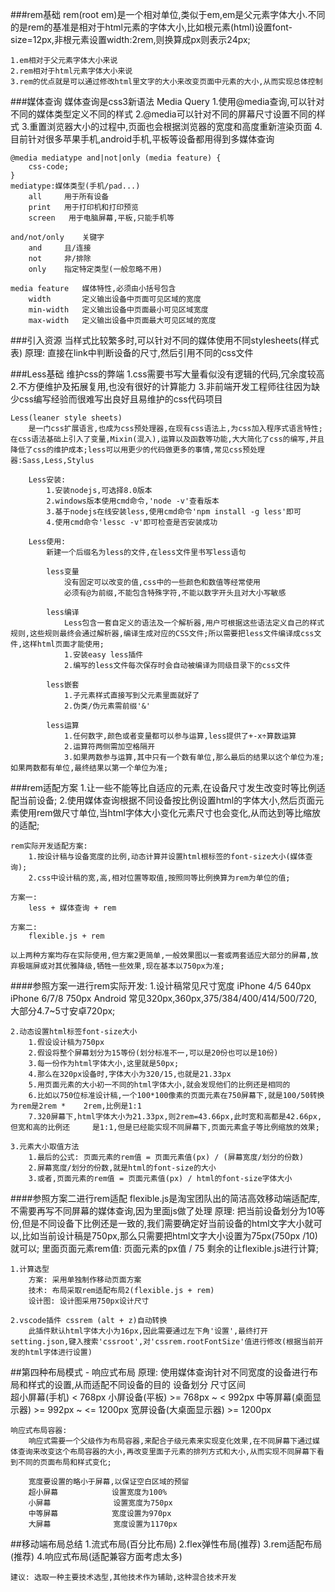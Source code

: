 ###rem基础
    rem(root em)是一个相对单位,类似于em,em是父元素字体大小.不同的是rem的基准是相对于html元素的字体大小,比如根元素(html)设置font-size=12px,非根元素设置width:2rem,则换算成px则表示24px;

    1.em相对于父元素字体大小来说
    2.rem相对于html元素字体大小来说
    3.rem的优点就是可以通过修改html里文字的大小来改变页面中元素的大小,从而实现总体控制

###媒体查询
    媒体查询是css3新语法 Media Query
    1.使用@media查询,可以针对不同的媒体类型定义不同的样式
    2.@media可以针对不同的屏幕尺寸设置不同的样式
    3.重置浏览器大小的过程中,页面也会根据浏览器的宽度和高度重新渲染页面
    4.目前针对很多苹果手机,android手机,平板等设备都用得到多媒体查询

    @media mediatype and|not|only (media feature) {
        css-code;
    }
    mediatype:媒体类型(手机/pad...)
        all     用于所有设备
        print   用于打印机和打印预览
        screen   用于电脑屏幕,平板,只能手机等

    and/not/only    关键字
        and     且/连接
        not     非/排除
        only    指定特定类型(一般忽略不用)

    media feature   媒体特性,必须由小括号包含
        width       定义输出设备中页面可见区域的宽度
        min-width   定义输出设备中页面最小可见区域宽度
        max-width   定义输出设备中页面最大可见区域的宽度


###引入资源
    当样式比较繁多时,可以针对不同的媒体使用不同stylesheets(样式表)
    原理: 直接在link中判断设备的尺寸,然后引用不同的css文件


###Less基础
    维护css的弊端
        1.css需要书写大量看似没有逻辑的代码,冗余度较高
        2.不方便维护及拓展复用,也没有很好的计算能力
        3.非前端开发工程师往往因为缺少css编写经验而很难写出良好且易维护的css代码项目

    Less(leaner style sheets)
        是一门css扩展语言,也成为css预处理器,在现有css语法上,为css加入程序式语言特性;在css语法基础上引入了变量,Mixin(混入),运算以及函数等功能,大大简化了css的编写,并且降低了css的维护成本;less可以用更少的代码做更多的事情,常见css预处理器:Sass,Less,Stylus

        Less安装:
            1.安装nodejs,可选择8.0版本
            2.windows版本使用cmd命令,'node -v'查看版本
            3.基于nodejs在线安装less,使用cmd命令'npm install -g less'即可
            4.使用cmd命令'lessc -v'即可检查是否安装成功

        Less使用:
            新建一个后缀名为less的文件,在less文件里书写less语句

            less变量
                没有固定可以改变的值,css中的一些颜色和数值等经常使用
                必须有@为前缀,不能包含特殊字符,不能以数字开头且对大小写敏感

            less编译
                Less包含一套自定义的语法及一个解析器,用户可根据这些语法定义自己的样式规则,这些规则最终会通过解析器,编译生成对应的CSS文件;所以需要把less文件编译成css文件,这样html页面才能使用;
                1.安装easy less插件
                2.编写的less文件每次保存时会自动被编译为同级目录下的css文件

            less嵌套
                1.子元素样式直接写到父元素里面就好了
                2.伪类/伪元素需前缀'&'
                 
            less运算
                1.任何数字,颜色或者变量都可以参与运算,less提供了+-x÷算数运算
                2.运算符两侧需加空格隔开
                3.如果两数参与运算,其中只有一个数有单位,那么最后的结果以这个单位为准;如果两数都有单位,最终结果以第一个单位为准;


###rem适配方案
    1.让一些不能等比自适应的元素,在设备尺寸发生改变时等比例适配当前设备;
    2.使用媒体查询根据不同设备按比例设置html的字体大小,然后页面元素使用rem做尺寸单位,当html字体大小变化元素尺寸也会变化,从而达到等比缩放的适配;

    rem实际开发适配方案:
        1.按设计稿与设备宽度的比例,动态计算并设置html根标签的font-size大小(媒体查询);
        2.css中设计稿的宽,高,相对位置等取值,按照同等比例换算为rem为单位的值;

    方案一:
        less + 媒体查询 + rem

    方案二:
        flexible.js + rem

    以上两种方案均存在实际使用,但方案2更简单,一般效果图以一套或两套适应大部分的屏幕,放弃极端屏或对其优雅降级,牺牲一些效果,现在基本以750px为准;


####参照方案一进行rem实际开发:
    1.设计稿常见尺寸宽度
            iPhone 4/5      640px
            iPhone 6/7/8    750px
            Android         常见320px,360px,375/384/400/414/500/720,大部分4.7~5寸安卓720px;

    2.动态设置html标签font-size大小
        1.假设设计稿为750px
        2.假设将整个屏幕划分为15等份(划分标准不一,可以是20份也可以是10份)
        3.每一份作为html字体大小,这里就是50px;
        4.那么在320px设备时,字体大小为320/15,也就是21.33px
        5.用页面元素的大小初一不同的html字体大小,就会发现他们的比例还是相同的
        6.比如以750位标准设计稿,一个100*100像素的页面元素在750屏幕下,就是100/50转换为rem是2rem *    2rem,比例是1:1
        7.320屏幕下,html字体大小为21.33px,则2rem=43.66px,此时宽和高都是42.66px,但宽和高的比例还     是1:1,但是已经能实现不同屏幕下,页面元素盒子等比例缩放的效果;
        
    3.元素大小取值方法
        1.最后的公式: 页面元素的rem值 = 页面元素值(px) / (屏幕宽度/划分的份数)
        2.屏幕宽度/划分的份数,就是html的font-size的大小
        3.或者,页面元素的rem值 = 页面元素值(px) / html的font-size字体大小


####参照方案二进行rem适配
    flexible.js是淘宝团队出的简洁高效移动端适配库,不需要再写不同屏幕的媒体查询,因为里面js做了处理
    原理:
        把当前设备划分为10等份,但是不同设备下比例还是一致的,我们需要确定好当前设备的html文字大小就可以,比如当前设计稿是750px,那么只需要把html文字大小设置为75px(750px /10)就可以;
        里面页面元素rem值: 页面元素的px值 / 75
        剩余的让flexible.js进行计算;


    1.计算选型
        方案: 采用单独制作移动页面方案
        技术: 布局采取rem适配布局2(flexible.js + rem)
        设计图: 设计图采用750px设计尺寸

    2.vscode插件 cssrem (alt + z)自动转换
        此插件默认html字体大小为16px,因此需要通过左下角'设置',最终打开setting.json,键入搜索'cssroot',对'cssrem.rootFontSize'值进行修改(根据当前开发的html字体进行设置)


##第四种布局模式 - 响应式布局 
    原理: 使用媒体查询针对不同宽度的设备进行布局和样式的设置,从而适配不同设备的目的
    设备划分                            尺寸区间    
    超小屏幕(手机)                      < 768px
    小屏设备(平板)                      >= 768px ~ < 992px
    中等屏幕(桌面显示器)                 >= 992px ~ <= 1200px
    宽屏设备(大桌面显示器)               >= 1200px

    响应式布局容器:
        响应式需要一个父级作为布局容器,来配合子级元素来实现变化效果,在不同屏幕下通过媒体查询来改变这个布局容器的大小,再改变里面子元素的排列方式和大小,从而实现不同屏幕下看到不同的页面布局和样式变化;

        宽度要设置的略小于屏幕,以保证空白区域的预留
        超小屏幕            设置宽度为100%
        小屏幕              设置宽度为750px
        中等屏幕            宽度设置为970px
        大屏幕              宽度设置为1170px


##移动端布局总结
    1.流式布局(百分比布局)
    2.flex弹性布局(推荐)
    3.rem适配布局(推荐)
    4.响应式布局(适配兼容方面考虑太多)

    建议: 选取一种主要技术选型,其他技术作为辅助,这种混合技术开发
















